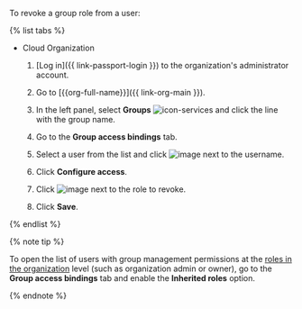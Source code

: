 
To revoke a group role from a user:

{% list tabs %}

- Cloud Organization

   1. [Log in]({{ link-passport-login }}) to the organization's administrator account.

   1. Go to [{{org-full-name}}]({{ link-org-main }}).

   1. In the left panel, select **Groups** ![icon-services](../../_assets/organization/icon-groups.svg) and click the line with the group name.

   1. Go to the **Group access bindings** tab.

   1. Select a user from the list and click ![image](../../_assets/options.svg) next to the username.

   1. Click **Configure access**.

   1. Click ![image](../../_assets/cross.svg) next to the role to revoke.

   1. Click **Save**.

{% endlist %}

{% note tip %}

To open the list of users with group management permissions at the [roles in the organization](../../organization/security/index.md) level (such as organization admin or owner), go to the **Group access bindings** tab and enable the **Inherited roles** option.

{% endnote %}
